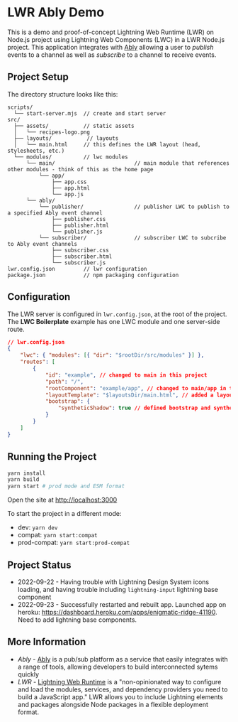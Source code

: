 # LWR Ably Demo

This is a demo and proof-of-concept Lightning Web Runtime (LWR) on Node.js project using Lightning Web Components (LWC) in a LWR Node.js project. This application integrates with [Ably](https://ably.com/) allowing a user to _publish_ events to a channel as well as _subscribe_ to a channel to receive events.

## Project Setup

The directory structure looks like this:

```
scripts/
  └── start-server.mjs  // create and start server
src/
  ├── assets/           // static assets
  │   └── recipes-logo.png
  ├── layouts/           // layouts
  │   └── main.html     // this defines the LWR layout (head, stylesheets, etc.)
  └── modules/          // lwc modules
      └── main/                         // main module that references other modules - think of this as the home page
          └── app/
              ├── app.css
              ├── app.html
              └── app.js
      └── ably/
          └── publisher/                // publisher LWC to publish to a specified Ably event channel
              ├── publisher.css
              ├── publisher.html
              └── publisher.js
          └── subscriber/               // subscriber LWC to subcribe to Ably event channels
              ├── subscriber.css
              ├── subscriber.html
              └── subscriber.js              
lwr.config.json         // lwr configuration
package.json            // npm packaging configuration
```

## Configuration

The LWR server is configured in `lwr.config.json`, at the root of the project. The **LWC Boilerplate** example has one LWC module and one server-side route.

```json
// lwr.config.json
{
    "lwc": { "modules": [{ "dir": "$rootDir/src/modules" }] },
    "routes": [
        {
            "id": "example", // changed to main in this project
            "path": "/",
            "rootComponent": "example/app", // changed to main/app in this project
            "layoutTemplate": "$layoutsDir/main.html", // added a layout template to this project
            "bootstrap": {
                "syntheticShadow": true // defined bootstrap and syntheticShadow attributes for Lightning Design System functionality
            }
        }
    ]
}
```

## Running the Project

```bash
yarn install
yarn build
yarn start # prod mode and ESM format
```

Open the site at [http://localhost:3000](http://localhost:3000)

To start the project in a different mode:

-   dev: `yarn dev`
-   compat: `yarn start:compat`
-   prod-compat: `yarn start:prod-compat`

## Project Status

 - 2022-09-22 - Having trouble with Lightning Design System icons loading, and having trouble including `lightning-input` lightning base component
 - 2022-09-23 - Successfully restarted and rebuilt app. Launched app on heroku: https://dashboard.heroku.com/apps/enigmatic-ridge-41190. Need to add lightning base components.

## More Information

- *Ably* - [Ably](https://www.ably.com) is a pub/sub platform as a service that easily integrates with a range of tools, allowing developers to build interconnected sytems quickly
- *LWR* - [Lightning Web Runtime](https://developer.salesforce.com/docs/platform/lwr/guide/lwr-intro.html) is a "non-opinionated way to configure and load the modules, services, and dependency providers you need to build a JavaScript app." LWR allows you to include Lightning elements and packages alongside Node packages in a flexible deployment format.
